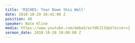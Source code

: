 ```yaml
---
title: 'RICHES: Tear Down this Wall'
date: 2018-10-29 16:41:00 Z
position: 48
speaker: Nate Kline
media: https://www.youtube.com/embed/ocYdKJ2JUpU?ecver=2
sermon_date: 2018-10-28 10:00:00 Z
---
```


